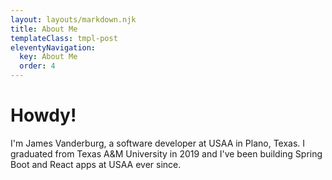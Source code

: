 ```yaml
---
layout: layouts/markdown.njk
title: About Me
templateClass: tmpl-post
eleventyNavigation:
  key: About Me
  order: 4
---
```


# Howdy!

I'm James Vanderburg, a software developer at USAA in Plano, Texas. I graduated from Texas A&M University in 2019 and I've been building Spring Boot and React apps at USAA ever since.
